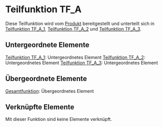 # Teilfunktion TF_A
Diese Teilfunktion wird vom [Produkt](Produkt.md) bereitgestellt und unterteilt sich in [Teilfunktion TF_A_1](TF_A_1.md), [Teilfunktion TF_A_2](TF_A_2.md) und [Teilfunktion TF_A_3](TF_A_3.md).

## Untergeordnete Elemente
[Teilfunktion TF_A_1](TF_A_1.md): Untergeordnetes Element
[Teilfunktion TF_A_2](TF_A_2.md): Untergeordnetes Element
[Teilfunktion TF_A_3](TF_A_3.md): Untergeordnetes Element

## Übergeordnete Elemente
[Gesamtfunktion](Gesamtfunktion.md): Übergeordnetes Element

## Verknüpfte Elemente
Mit dieser Funktion sind keine Elemente verknüpft.